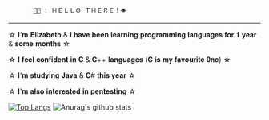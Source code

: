            🖖🏻 ! ＨＥＬＬＯ ＴＨＥＲＥ！👁‍
__________________________________________________________________________________________________________________________________________
☆ 𝐈'𝐦 𝐄𝐥𝐢𝐳𝐚𝐛𝐞𝐭𝐡 & 𝐈 𝐡𝐚𝐯𝐞 𝐛𝐞𝐞𝐧 𝐥𝐞𝐚𝐫𝐧𝐢𝐧𝐠 𝐩𝐫𝐨𝐠𝐫𝐚𝐦𝐦𝐢𝐧𝐠 𝐥𝐚𝐧𝐠𝐮𝐚𝐠𝐞𝐬 𝐟𝐨𝐫 𝟏 𝐲𝐞𝐚𝐫 & 𝐬𝐨𝐦𝐞 𝐦𝐨𝐧𝐭𝐡𝐬 ☆

☆ 𝐈 𝐟𝐞𝐞𝐥 𝐜𝐨𝐧𝐟𝐢𝐝𝐞𝐧𝐭 𝐢𝐧 𝐂 & 𝐂++ 𝐥𝐚𝐧𝐠𝐮𝐚𝐠𝐞𝐬 (𝐂 𝐢𝐬 𝐦𝐲 𝐟𝐚𝐯𝐨𝐮𝐫𝐢𝐭𝐞 𝟎𝐧𝐞) ☆

☆ 𝐈'𝐦 𝐬𝐭𝐮𝐝𝐲𝐢𝐧𝐠 𝐉𝐚𝐯𝐚 & 𝐂# 𝐭𝐡𝐢𝐬 𝐲𝐞𝐚𝐫 ☆

☆ 𝐈'𝐦 𝐚𝐥𝐬𝐨 𝐢𝐧𝐭𝐞𝐫𝐞𝐬𝐭𝐞𝐝 𝐢𝐧 𝐩𝐞𝐧𝐭𝐞𝐬𝐭𝐢𝐧𝐠 ☆



[![Top Langs](https://github-readme-stats.vercel.app/api/top-langs/?username=ellyzabe8&layout=compact)](https://github.com/anuraghazra/github-readme-stats)
![Anurag's github stats](https://github-readme-stats.vercel.app/api?username=ellyzabe8&show_icons=true&theme=synthwave)
<!--
**ellyzabe8/ellyzabe8** is a ✨ _special_ ✨ repository because its `README.md` (this file) appears on your GitHub profile.

Here are some ideas to get you started:

- 🔭 I’m currently working on ...
🌱 I’m currently learning C# & Java
- 👯 I’m looking to collaborate on ...
- 🤔 I’m looking for help with ...
- 💬 Ask me about ...
- 📫 How to reach me: ...
- 😄 Pronouns: ...
- ⚡ Fun fact: ...
-->
